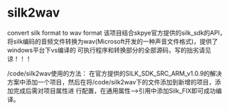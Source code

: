 # silk2wav
convert silk format to wav format
该项目结合skpye官方提供的silk_sdk的API，将silk编码的音频文件转换为wav(Microsoft开发的一种声音文件格式)，提供了windows平台下vs编译的
可执行程序和转换部分的全部源码，写的拙劣请见谅！！！



/code/silk2wav使用的方法：
在官方提供的SILK_SDK_SRC_ARM_v1.0.9的解决方案中添加一个项目，然后在将/code/silk2wav下的文件添加到新增的项目，添加完成后需对项目属性进
行配置，在通用属性-->引用中添加Silk_FIX即可成功编译。
